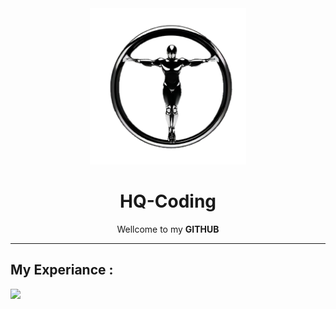 <div align="center">
  <img width='250px' src='./HQ-LOGO.png'>
  <h1>HQ-Coding</h1>
  <p>Wellcome to my <b>GITHUB</b> </p>
  
</div>
<hr>
<h2>My Experiance :</h2>
<img src="https://skillicons.dev/icons?i=html,css,js,bootstrap,sass,tailwind,vue">

